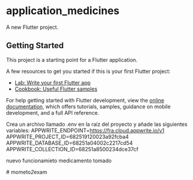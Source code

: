 # application_medicines

A new Flutter project.

## Getting Started

This project is a starting point for a Flutter application.

A few resources to get you started if this is your first Flutter project:

- [Lab: Write your first Flutter app](https://docs.flutter.dev/get-started/codelab)
- [Cookbook: Useful Flutter samples](https://docs.flutter.dev/cookbook)

For help getting started with Flutter development, view the
[online documentation](https://docs.flutter.dev/), which offers tutorials,
samples, guidance on mobile development, and a full API reference.


Crea un archivo llamado .env en la raíz del proyecto y añade las siguientes variables:
APPWRITE_ENDPOINT=https://fra.cloud.appwrite.io/v1
APPWRITE_PROJECT_ID=682519120023a92fcba4
APPWRITE_DATABASE_ID=68251a04002c2217cd54
APPWRITE_COLLECTION_ID=68251a8500234dce37cf

nuevo funcionamieto medicamento tomado

#   m o m e t o _ 2 _ e x a m 
 
 
